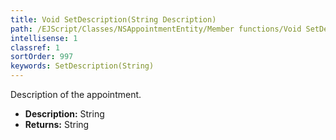 ```yaml
---
title: Void SetDescription(String Description)
path: /EJScript/Classes/NSAppointmentEntity/Member functions/Void SetDescription(String p_0)
intellisense: 1
classref: 1
sortOrder: 997
keywords: SetDescription(String)
---
```



Description of the appointment.



* **Description:** String
* **Returns:** String


